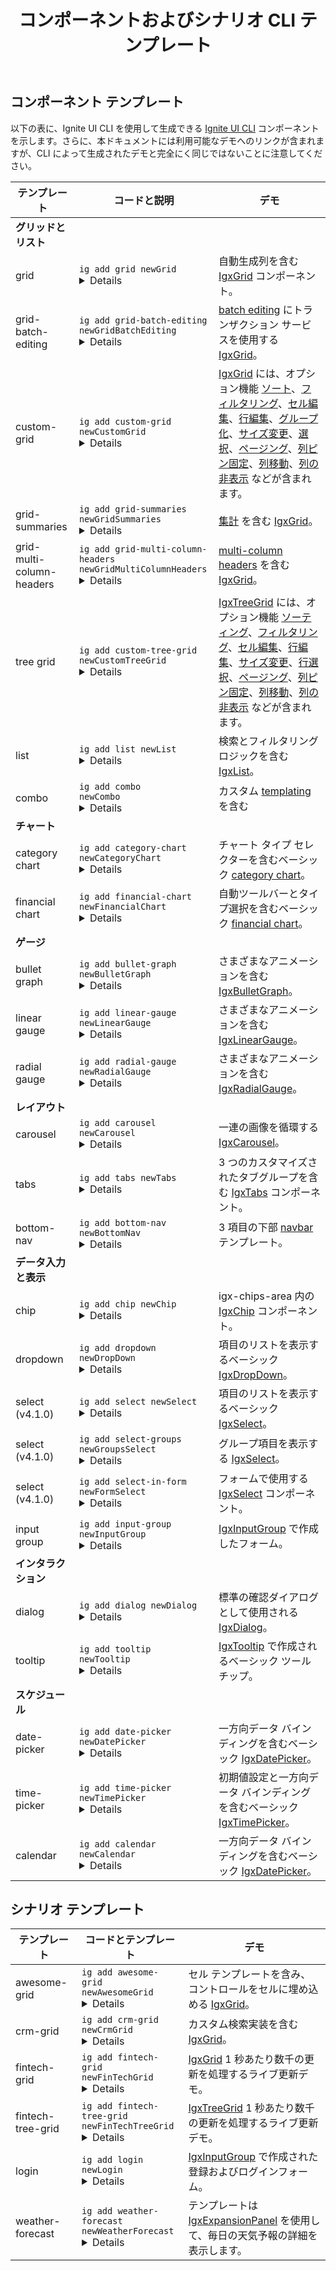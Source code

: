 ﻿---
title: コンポーネントおよびシナリオ CLI テンプレート
_description: Ignite UI for Angularで利用可能なすべての CLI テンプレート一覧
_keywords: Ignite UI for Angular, UI controls, CLI, Templates, Angular widgets, web widgets, UI widgets, Angular, Native Angular Components Suite, Native Angular Controls, Native Angular Components Library
_language: ja
---

## コンポーネント テンプレート

以下の表に、Ignite UI CLI を使用して生成できる [Ignite UI CLI](../cli-overview.md) コンポーネントを示します。さらに、本ドキュメントには利用可能なデモへのリンクが含まれますが、CLI によって生成されたデモと完全にく同じではないことに注意してください。

| テンプレート          |  コードと説明                                                                         | デモ              |
| ----------------- | --------------------------------------------------------------------------------------------  |------------------- |
|<b>グリッドとリスト</b>|                                                                                              |                    |
|grid               |<code>ig add grid newGrid</code><details>IgxGrid のベーシック テンプレート。</details>                  |自動生成列を含む [IgxGrid](../../grid/grid.md) コンポーネント。 |
|grid-batch-editing |<code>ig add grid-batch-editing newGridBatchEditing</code><details>一括編集を含むサンプル IgxGrid。</details>             |[batch editing](../../grid/batch_editing.md) にトランザクション サービスを使用する [IgxGrid](../../grid/grid.md)。|
|custom-grid        |<code>ig add custom-grid newCustomGrid</code><details>ソート、フィルタリング、編集などのオプション機能を含む IgxGrid。</details>| [IgxGrid](../../grid/grid.md) には、オプション機能 [ソート](../../grid/sorting.md)、[フィルタリング](../../grid/filtering.md)、[セル編集](../../grid/editing.md)、[行編集](../../grid/row_editing.md)、[グループ化](../../grid/groupby.md)、[サイズ変更](../../grid/column_resizing.md)、[選択](../../grid/selection.md)、[ページング](../../grid/paging.md)、[列ピン固定](../../grid/column_pinning.md)、[列移動](../../grid/column_moving.md)、[列の非表示](../../grid/column_hiding.md) などが含まれます。|
|grid-summaries     |<code>ig add grid-summaries newGridSummaries</code><details>集計機能を含む IgxGrid。</details>| [集計](../../grid/summaries.md) を含む [IgxGrid](../../grid/grid.md)。|
|grid-multi-column-headers|<code>ig add grid-multi-column-headers newGridMultiColumnHeaders</code><details>複数のヘッダー列を含む IgxGrid。</details> | [multi-column headers](../../grid/multi_column_headers.md) を含む [IgxGrid](../../grid/grid.md)。  |
|tree grid          |<code>ig add custom-tree-grid newCustomTreeGrid</code><details>ソート、フィルタリング、行編集などのオプション機能を含む IgxTreeGrid。</details> |[IgxTreeGrid](../../treegrid/tree_grid.md) には、オプション機能 [ソーティング](../../treegrid/sorting.md)、[フィルタリング](../../treegrid/filtering.md)、[セル編集](../../treegrid/editing.md)、[行編集](../../treegrid/row_editing.md)、[サイズ変更](../../treegrid/column_resizing.md)、[行選択](../../treegrid/selection.md)、[ページング](../../treegrid/paging.md)、[列ピン固定](../../treegrid/column_pinning.md)、[列移動](../../treegrid/column_moving.md)、[列の非表示](../../treegrid/column_hiding.md) などが含まれます。|       
|list               |<code>ig add list newList</code><details>ベーシック  IgxList。</details>                               |検索とフィルタリング ロジックを含む [IgxList](../../list.md)。|
|combo              |<code>ig add combo newCombo</code><details>テンプレートを含むベーシック  IgxCombo。</details>            |カスタム [templating](../../combo_templates.md)を含む |[IgxCombo](../../combo.md)。|
|<b>チャート</b>      |                                                                                               |
|category chart     | <code>ig add category-chart newCategoryChart</code><details>チャート タイプ セレクターを備えたベーシック カテゴリチャート。</details>| チャート タイプ セレクターを含むベーシック [category chart](../../categorychart.md)。| 
|financial chart    | <code>ig add financial-chart newFinancialChart</code><details>自動ツールバーとタイプ選択を含むベーシック ファイナンシャル チャート。</details>| 自動ツールバーとタイプ選択を含むベーシック [financial chart](../../financialchart.md)。|               
|<b>ゲージ</b>|                                                                                                     |
|bullet graph       |<code>ig add bullet-graph newBulletGraph</code><details>さまざまなアニメーションを含む IgxBulletGraph。</details>| さまざまなアニメーションを含む [IgxBulletGraph](../../bulletgraph.md)。|
|linear gauge       |<code>ig add linear-gauge newLinearGauge</code><details>さまざまなアニメーションを含む IgxLinearGauge</details>| さまざまなアニメーションを含む  [IgxLinearGauge](../../lineargauge.md)。|
|radial gauge       |<code>ig add radial-gauge newRadialGauge</code><details>さまざまなアニメーションを含む IgxRadialGauge。</details>| さまざまなアニメーションを含む [IgxRadialGauge](../../radialgauge.md)。|
|<b>レイアウト</b>     |                                                                                               | 
|carousel           | <code>ig add carousel newCarousel</code><details>ベーシック IgxCarousel.</details>                 | 一連の画像を循環する [IgxCarousel](../../carousel.md)。                 |
|tabs               | <code>ig add tabs newTabs</code><details>基本 IgxTabs.</details>                             | 3 つのカスタマイズされたタブグループを含む [IgxTabs](../../tabs.md) コンポーネント。                             |
|bottom-nav         | <code>ig add bottom-nav newBottomNav</code><details>3 項目の下部ナビゲーション テンプレート。</details> | 3 項目の下部 [navbar](../../navbar.md) テンプレート。|
|<b>データ入力と表示</b>|   
|chip               | <code>ig add chip newChip</code><details>ベーシック IgxChip。</details>                             | igx-chips-area 内の [IgxChip](../../chip.md) コンポーネント。                             |
|dropdown           | <code>ig add dropdown newDropDown</code><details>ベーシック IgxDropDown。</details>                 | 項目のリストを表示するベーシック [IgxDropDown](../../drop_down.md)。                 |
|select (v4.1.0)    | <code>ig add select newSelect</code><details>ベーシック IgxSelect.</details>| 項目のリストを表示するベーシック [IgxSelect](../../select.md)。|
|select (v4.1.0)    | <code>ig add select-groups newGroupsSelect</code><details>グループ選択。</details>       | グループ項目を表示する [IgxSelect](../../select.md)。       | 
|select (v4.1.0)    | <code>ig add select-in-form newFormSelect</code><details>フォームの IgxSelect。</details>       | フォームで使用する [IgxSelect](../../select.md) コンポーネント。       |                                                                   
|input group        | <code>ig add input-group newInputGroup</code><details>ベーシック IgxInputGroup フォーム ビュー。</details>| [IgxInputGroup](../../input_group.md) で作成したフォーム。| 
|<b>インタラクション</b>|   
|dialog             | <code>ig add dialog newDialog</code><details>ベーシック IgxDialog.</details>                       | 標準の確認ダイアログとして使用される [IgxDialog](../../dialog.md)。                       | 
|tooltip            | <code>ig add tooltip newTooltip</code><details>フルカスタマイズ可能なツールチップ。</details>        | [IgxTooltip](../../tooltip.md) で作成されるベーシック ツールチップ。        |
|<b>スケジュール</b>  |                                                                                               |
|date-picker        | <code>ig add date-picker newDatePicker</code><details>ベーシック IgxDatePicker.</details>          | 一方向データ バインディングを含むベーシック [IgxDatePicker](../../date_picker.md)。          |
|time-picker        | <code>ig add time-picker newTimePicker</code><details>ベーシック IgxTimePicker.</details>          | 初期値設定と一方向データ バインディングを含むベーシック [IgxTimePicker](../../time_picker.md)。           |
|calendar           | <code>ig add calendar newCalendar</code><details>単一選択を含む IgxCalendar。</details> | 一方向データ バインディングを含むベーシック [IgxDatePicker](../../date_picker.md)。          |


## シナリオ テンプレート

| テンプレート          |  コードとテンプレート                                                                         | デモ               |
| ----------------- | --------------------------------------------------------------------------------------------  |------------------- |
|awesome-grid        | <code>ig add awesome-grid newAwesomeGrid</code><details>カスタムセルテンプレートを含む IgxGrid。</details>          | セル テンプレートを含み、コントロールをセルに埋め込める [IgxGrid](../../grid/grid.md)。          |
|crm-grid        | <code>ig add crm-grid newCrmGrid</code><details>カスタム検索実装を含む IgxGrid。</details>          | カスタム検索実装を含む [IgxGrid](../../grid/grid.md)。           |
|fintech-grid        | <code>ig add fintech-grid newFinTechGrid</code><details>毎秒数千のライブ更新が可能な IgxGrid。</details>          | [IgxGrid](../../grid/live_data.md) 1 秒あたり数千の更新を処理するライブ更新デモ。           |
|fintech-tree-grid        | <code>ig add fintech-tree-grid newFinTechTreeGrid</code><details>毎秒数千のライブ更新が可能な IgxGrid </details>          | [IgxTreeGrid](../../treegrid/live_data.md) 1 秒あたり数千の更新を処理するライブ更新デモ。          |
|login           | <code>ig add login newLogin</code><details>IgxInputGroup で作成された登録およびログインフォーム。</details> | [IgxInputGroup](../../input_group.md) で作成された登録およびログインフォーム。          |
|weather-forecast           | <code>ig add weather-forecast newWeatherForecast</code><details>テンプレートを含む igxExpansionPanel.</details> | テンプレートは [IgxExpansionPanel](../../expansion_panel.md) を使用して、毎日の天気予報の詳細を表示します。          |
